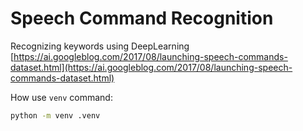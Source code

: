 # Speech Command Recognition

Recognizing keywords using DeepLearning
[https://ai.googleblog.com/2017/08/launching-speech-commands-dataset.html](https://ai.googleblog.com/2017/08/launching-speech-commands-dataset.html)

How use `venv` command:

```bash
python -m venv .venv
```
